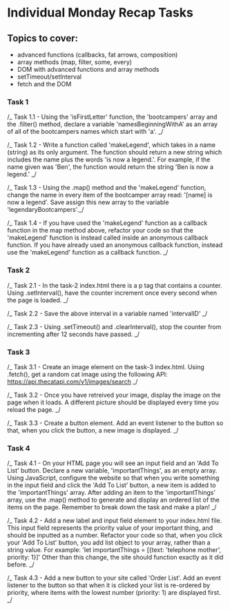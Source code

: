 # Individual Monday Recap Tasks

## Topics to cover:

- advanced functions (callbacks, fat arrows, composition)
- array methods (map, filter, some, every)
- DOM with advanced functions and array methods
- setTimeout/setInterval
- fetch and the DOM

### Task 1

/_ Task 1.1 - Using the 'isFirstLetter' function, the 'bootcampers' array and the .filter() method, declare a variable
'namesBeginningWithA' as an array of all of the bootcampers names which start with 'a'. _/

/_ Task 1.2 - Write a function called 'makeLegend', which takes in a name (string) as its only argument. The function should return
a new string which includes the name plus the words 'is now a legend.'. For example, if the name given was 'Ben', the function would
return the string 'Ben is now a legend.' _/

/_ Task 1.3 - Using the .map() method and the 'makeLegend' function, change the name in every item of the bootcamper array read:
'[name] is now a legend'. Save assign this new array to the variable 'legendaryBootcampers'._/

/_ Task 1.4 - If you have used the 'makeLegend' function as a callback function in the map method above, refactor your code so that
the 'makeLegend' function is instead called inside an anonymous callback function. If you have already used an anonymous callback
function, instead use the 'makeLegend' function as a callback function. _/

### Task 2

/_ Task 2.1 - In the task-2 index.html there is a p tag that contains a counter. Using .setInterval(), have the counter increment
once every second when the page is loaded. _/

/_ Task 2.2 - Save the above interval in a variable named 'intervalID' _/

/_ Task 2.3 - Using .setTimeout() and .clearInterval(), stop the counter from incrementing after 12 seconds have passed. _/

### Task 3

/_ Task 3.1 - Create an image element on the task-3 index.html. Using .fetch(), get a random cat image using the
following API: https://api.thecatapi.com/v1/images/search _/

/_ Task 3.2 - Once you have retreived your image, display the image on the page when it loads. A different picture should be displayed
every time you reload the page. _/

/_ Task 3.3 - Create a button element. Add an event listener to the button so that, when you click the button, a new image is displayed. _/

### Task 4

/_ Task 4.1 - On your HTML page you will see an input field and an 'Add To List' button. Declare a new variable, 'importantThings',
as an empty array. Using JavaScript, configure the website so that when you write something in the input field and click the
'Add To List' button, a new item is added to the 'importantThings' array. After adding an item to the 'importantThings' array,
use the .map() method to generate and display an ordered list of the items on the page. Remember to break down the task and make
a plan! _/

/_ Task 4.2 - Add a new label and input field element to your index.html file. This input field represents the priority value of your
important thing, and should be inputted as a number. Refactor your code so that, when you click your 'Add To List' button, you
add list object to your array, rather than a string value. For example: 'let importantThings = [{text: 'telephone mother', priority: 1}]'
Other than this change, the site should function exactly as it did before. _/

/_ Task 4.3 - Add a new button to your site called 'Order List'. Add an event listener to the button so that when it is clicked your list
is re-ordered by priority, where items with the lowest number (priority: 1) are displayed first. _/

